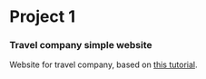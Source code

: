 # Project 1

### Travel company simple website

Website for travel company, based on [this tutorial](https://youtu.be/I2UBjN5ER4s).

